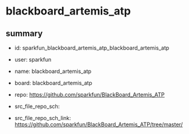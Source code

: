 # blackboard_artemis_atp
 
## summary 
* id: sparkfun_blackboard_artemis_atp_blackboard_artemis_atp
* user: sparkfun
* name: blackboard_artemis_atp
* board: blackboard_artemis_atp
* repo: https://github.com/sparkfun/BlackBoard_Artemis_ATP



* src_file_repo_sch: 
* src_file_repo_sch_link: https://github.com/sparkfun/BlackBoard_Artemis_ATP/tree/master/






